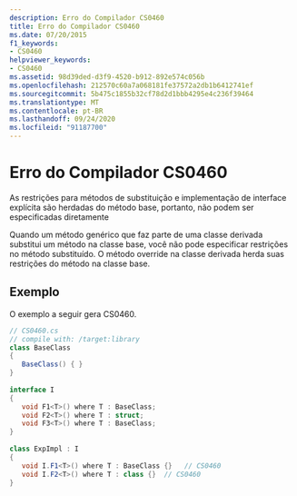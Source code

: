 ```yaml
---
description: Erro do Compilador CS0460
title: Erro do Compilador CS0460
ms.date: 07/20/2015
f1_keywords:
- CS0460
helpviewer_keywords:
- CS0460
ms.assetid: 98d39ded-d3f9-4520-b912-892e574c056b
ms.openlocfilehash: 212570c60a7a068181fe37572a2db1b6412741ef
ms.sourcegitcommit: 5b475c1855b32cf78d2d1bbb4295e4c236f39464
ms.translationtype: MT
ms.contentlocale: pt-BR
ms.lasthandoff: 09/24/2020
ms.locfileid: "91187700"
---
```

# <a name="compiler-error-cs0460"></a>Erro do Compilador CS0460

As restrições para métodos de substituição e implementação de interface explícita são herdadas do método base, portanto, não podem ser especificadas diretamente  
  
 Quando um método genérico que faz parte de uma classe derivada substitui um método na classe base, você não pode especificar restrições no método substituído. O método override na classe derivada herda suas restrições do método na classe base.  
  
## <a name="example"></a>Exemplo  

 O exemplo a seguir gera CS0460.  
  
```csharp  
// CS0460.cs  
// compile with: /target:library  
class BaseClass
{  
   BaseClass() { }  
}  
  
interface I  
{  
   void F1<T>() where T : BaseClass;  
   void F2<T>() where T : struct;  
   void F3<T>() where T : BaseClass;  
}  
  
class ExpImpl : I  
{  
   void I.F1<T>() where T : BaseClass {}   // CS0460  
   void I.F2<T>() where T : class {}  // CS0460  
}  
```

